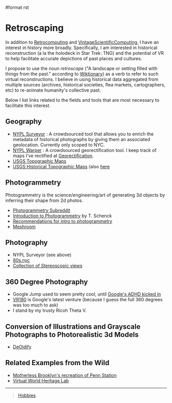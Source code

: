 \#format rst

Retroscaping
============

In addition to [Retrocomputing](../Retrocomputing) and [VintageScientificComputing](../VintageScientificComputing), I have an interest in history more broadly. Specifically, I am interested in historical reconstruction (a la the holodeck in Star Trek: TNG) and the potential of VR to help facilitate accurate depictions of past places and cultures.

I propose to use the noun *retroscape* ("A landscape or setting filled with things from the past." according to [Wiktionary](https://en.wiktionary.org/wiki/retroscape)) as a verb to refer to such virtual reconstructions. I believe in using historical data aggregated from multiple sources (archives, historical societies, flea markets, cartographers, etc) to re-animate humanity's collective past.

Below I list links related to the fields and tools that are most necessary to facilitate this interest.

Geography
---------

-   [NYPL Surveyor](http://spacetime.nypl.org/surveyor) : A crowdsourced tool that allows you to enrich the metadata of historical photographs by giving them an associated geolocation. Currently only scoped to NYC.
-   [NYPL Warper](http://maps.nypl.org/warper/) : A crowdsourced georectification tool. I keep track of maps I've rectified at [Georectification](../Georectification).
-   [USGS Topographic Maps](https://www.usgs.gov/core-science-systems/national-geospatial-program/topographic-maps)
-   [USGS Historical Topographic Maps](https://livingatlas.arcgis.com/topoexplorer/index.html) (also [here](https://www.usgs.gov/core-science-systems/ngp/topo-maps/historical-topographic-map-collection?qt-science_support_page_related_con=0#qt-science_support_page_related_con)

Photogrammetry
--------------

Photogrammetry is the science/engineering/art of generating 3d objects by inferring their shape from 2d photos.

-   [Photogrammetry Subreddit](https://www.reddit.com/r/photogrammetry/)
-   [Introduction to Photogrammetry](http://www.mat.uc.pt/~gil/downloads/IntroPhoto.pdf) by T. Schenck
-   [Recommendations for intro to photogrammetry](https://gis.stackexchange.com/questions/84578/looking-for-an-introduction-to-photogrammetry-book-with-a-well-documented-chap)
-   [Meshroom](https://github.com/alicevision/meshroom)

Photography
-----------

-   NYPL Surveyor (see above)
-   [80s.nyc](http://80s.nyc/)
-   [Collection of Stereoscopic views](https://digitalcollections.nypl.org/collections/robert-n-dennis-collection-of-stereoscopic-views#/?tab=navigation)

360 Degree Photography
----------------------

-   Google Jump used to seem pretty cool, until [Google's ADHD kicked in](https://variety.com/2019/digital/news/google-jump-shutting-down-1203219306/)
-   [VR180](https://vr.google.com/vr180/) is Google's latest venture (because I guess the full 360 degrees was too much to ask)
-   I stand by my trusty Ricoh Theta V.

Conversion of Illustrations and Grayscale Photographs to Photorealistic 3d Models
---------------------------------------------------------------------------------

-   [DeOldify](https://github.com/jantic/DeOldify)

Related Examples from the Wild
------------------------------

-   [Motherless Brooklyn's recreation of Penn Station](https://untappedcities.com/2019/10/02/how-the-lost-penn-station-was-recreated-for-the-movie-motherless-brooklyn/?fbclid=IwAR2YO6KwqC0vpWZqzEQTOvAN_9QmjMW3u3rB0BaIcX2MhT-32KeNr9mp2is)
-   [Virtual World Heritage Lab](http://www.vwhl.org/)

* * * * *

> [Hobbies](../Hobbies)

